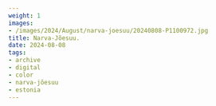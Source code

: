 ```yaml
---
weight: 1
images:
- /images/2024/August/narva-joesuu/20240808-P1100972.jpg
title: Narva-Jõesuu.
date: 2024-08-08
tags:
- archive
- digital
- color
- narva-jõesuu
- estonia
---
```


